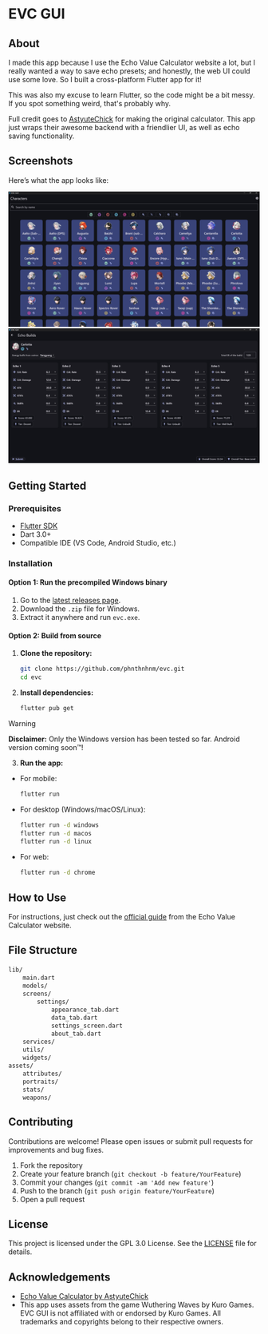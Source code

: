 # EVC GUI

## About

I made this app because I use the Echo Value Calculator website a lot, but I really wanted a way to save echo presets; and honestly, the web UI could use some love. So I built a cross-platform Flutter app for it!

This was also my excuse to learn Flutter, so the code might be a bit messy. If you spot something weird, that's probably why.

Full credit goes to [AstyuteChick](https://github.com/AstyuteChick) for making the original calculator. This app just wraps their awesome backend with a friendlier UI, as well as echo saving functionality.

## Screenshots

Here’s what the app looks like:

![Main Menu](.github/images/main-menu.png)
![Build Screen](.github/images/build-screen.png)

## Getting Started

### Prerequisites

- [Flutter SDK](https://flutter.dev/docs/get-started/install)
- Dart 3.0+
- Compatible IDE (VS Code, Android Studio, etc.)

### Installation

#### Option 1: Run the precompiled Windows binary

1. Go to the [latest releases page](https://github.com/phnthnhnm/evc/releases/latest).
2. Download the `.zip` file for Windows.
3. Extract it anywhere and run `evc.exe`.

#### Option 2: Build from source

1. **Clone the repository:**
   ```sh
   git clone https://github.com/phnthnhnm/evc.git
   cd evc
   ```
2. **Install dependencies:**
   ```sh
   flutter pub get
   ```
> [!WARNING]
> **Disclaimer:** Only the Windows version has been tested so far. Android version coming soon™!
3. **Run the app:**

- For mobile:
  ```sh
  flutter run
  ```
- For desktop (Windows/macOS/Linux):
  ```sh
  flutter run -d windows
  flutter run -d macos
  flutter run -d linux
  ```
- For web:
  ```sh
  flutter run -d chrome
  ```

## How to Use

For instructions, just check out the [official guide](https://www.echovaluecalc.com/instruct) from the Echo Value Calculator website.

## File Structure

```
lib/
	main.dart
	models/
	screens/
		settings/
			appearance_tab.dart
			data_tab.dart
			settings_screen.dart
			about_tab.dart
	services/
	utils/
	widgets/
assets/
	attributes/
	portraits/
	stats/
	weapons/
```

## Contributing

Contributions are welcome! Please open issues or submit pull requests for improvements and bug fixes.

1. Fork the repository
2. Create your feature branch (`git checkout -b feature/YourFeature`)
3. Commit your changes (`git commit -am 'Add new feature'`)
4. Push to the branch (`git push origin feature/YourFeature`)
5. Open a pull request

## License

This project is licensed under the GPL 3.0 License. See the [LICENSE](LICENSE) file for details.

## Acknowledgements

- [Echo Value Calculator by AstyuteChick](https://www.echovaluecalc.com)
- This app uses assets from the game Wuthering Waves by Kuro Games. EVC GUI is not affiliated with or endorsed by Kuro Games. All trademarks and copyrights belong to their respective owners.
